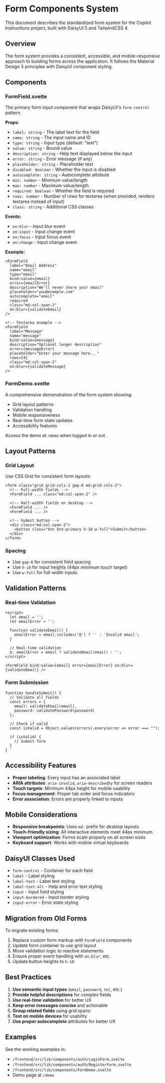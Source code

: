 # Form Components System

This document describes the standardized form system for the Copilot Instructions project, built with DaisyUI 5 and TailwindCSS 4.

## Overview

The form system provides a consistent, accessible, and mobile-responsive approach to building forms across the application. It follows the Material Design 3 principles with DaisyUI component styling.

## Components

### FormField.svelte

The primary form input component that wraps DaisyUI's `form-control` pattern.

**Props:**

- `label: string` - The label text for the field
- `name: string` - The input name and ID
- `type: string` - Input type (default: "text")
- `value: string` - Bound value
- `description: string` - Help text displayed below the input
- `error: string` - Error message (if any)
- `placeholder: string` - Placeholder text
- `disabled: boolean` - Whether the input is disabled
- `autocomplete: string` - Autocomplete attribute
- `min: number` - Minimum value/length
- `max: number` - Maximum value/length
- `required: boolean` - Whether the field is required
- `rows: number` - Number of rows for textarea (when provided, renders textarea instead of input)
- `class: string` - Additional CSS classes

**Events:**

- `on:blur` - Input blur event
- `on:input` - Input change event
- `on:focus` - Input focus event
- `on:change` - Input change event

**Example:**

```svelte
<FormField
  label="Email Address"
  name="email"
  type="email"
  bind:value={email}
  error={emailError}
  description="We'll never share your email"
  placeholder="you@example.com"
  autocomplete="email"
  required
  class="md:col-span-2"
  on:blur={validateEmail}
/>

<!-- Textarea example -->
<FormField
  label="Message"
  name="message"
  bind:value={message}
  description="Optional longer description"
  error={messageError}
  placeholder="Enter your message here..."
  rows={4}
  class="md:col-span-2"
  on:blur={validateMessage}
/>
```

### FormDemo.svelte

A comprehensive demonstration of the form system showing:

- Grid layout patterns
- Validation handling
- Mobile responsiveness
- Real-time form state updates
- Accessibility features

Access the demo at `/demo` when logged in or out.

## Layout Patterns

### Grid Layout

Use CSS Grid for consistent form layouts:

```svelte
<form class="grid grid-cols-1 gap-6 md:grid-cols-2">
  <!-- Full-width fields -->
  <FormField ... class="md:col-span-2" />

  <!-- Half-width fields on desktop -->
  <FormField ... />
  <FormField ... />

  <!-- Submit button -->
  <div class="md:col-span-2">
    <button class="btn btn-primary h-10 w-full">Submit</button>
  </div>
</form>
```

### Spacing

- Use `gap-6` for consistent field spacing
- Use `h-10` for input heights (44px minimum touch target)
- Use `w-full` for full-width inputs

## Validation Patterns

### Real-time Validation

```svelte
<script>
  let email = '';
  let emailError = '';

  function validateEmail() {
    emailError = email.includes('@') ? '' : 'Invalid email';
  }

  // Real-time validation
  $: emailError = email ? validateEmail(email) : '';
</script>

<FormField bind:value={email} error={emailError} on:blur={validateEmail} />
```

### Form Submission

```svelte
function handleSubmit() {
  // Validate all fields
  const errors = {
    email: validateEmail(email),
    password: validatePassword(password)
  };

  // Check if valid
  const isValid = Object.values(errors).every(error => error === "");

  if (isValid) {
    // Submit form
  }
}
```

## Accessibility Features

- **Proper labeling**: Every input has an associated label
- **ARIA attributes**: `aria-invalid`, `aria-describedby` for screen readers
- **Touch targets**: Minimum 44px height for mobile usability
- **Focus management**: Proper tab order and focus indicators
- **Error association**: Errors are properly linked to inputs

## Mobile Considerations

- **Responsive breakpoints**: Uses `md:` prefix for desktop layouts
- **Touch-friendly sizing**: All interactive elements meet 44px minimum
- **Viewport optimization**: Forms scale properly on all screen sizes
- **Keyboard support**: Works with mobile virtual keyboards

## DaisyUI Classes Used

- `form-control` - Container for each field
- `label` - Label styling
- `label-text` - Label text styling
- `label-text-alt` - Help and error text styling
- `input` - Input field styling
- `input-bordered` - Input border styling
- `input-error` - Error state styling

## Migration from Old Forms

To migrate existing forms:

1. Replace custom form markup with `FormField` components
2. Update form container to use grid layout
3. Move validation logic to reactive statements
4. Ensure proper event handling with `on:blur`, etc.
5. Update button heights to `h-10`

## Best Practices

1. **Use semantic input types** (`email`, `password`, `tel`, etc.)
2. **Provide helpful descriptions** for complex fields
3. **Use real-time validation** for better UX
4. **Keep error messages concise** and actionable
5. **Group related fields** using grid spans
6. **Test on mobile devices** for usability
7. **Use proper autocomplete** attributes for better UX

## Examples

See the working examples in:

- `/frontend/src/lib/components/auth/LoginForm.svelte`
- `/frontend/src/lib/components/auth/RegisterForm.svelte`
- `/frontend/src/lib/components/FormDemo.svelte`
- Demo page at `/demo`
